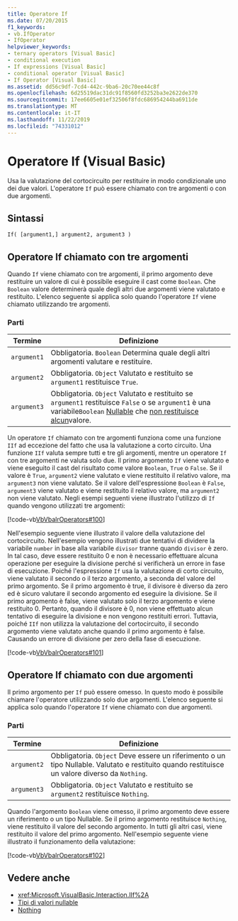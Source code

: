 ```yaml
---
title: Operatore If
ms.date: 07/20/2015
f1_keywords:
- vb.IfOperator
- IfOperator
helpviewer_keywords:
- ternary operators [Visual Basic]
- conditional execution
- If expressions [Visual Basic]
- conditional operator [Visual Basic]
- If Operator [Visual Basic]
ms.assetid: dd56c9df-7cd4-442c-9ba6-20c70ee44c8f
ms.openlocfilehash: 6d25519dac31dc91f8560fd3252ba3e2622de370
ms.sourcegitcommit: 17ee6605e01ef32506f8fdc686954244ba6911de
ms.translationtype: MT
ms.contentlocale: it-IT
ms.lasthandoff: 11/22/2019
ms.locfileid: "74331012"
---
```

# <a name="if-operator-visual-basic"></a>Operatore If (Visual Basic)

Usa la valutazione del cortocircuito per restituire in modo condizionale uno dei due valori. L'operatore `If` può essere chiamato con tre argomenti o con due argomenti.

## <a name="syntax"></a>Sintassi

```vb
If( [argument1,] argument2, argument3 )
```

## <a name="if-operator-called-with-three-arguments"></a>Operatore If chiamato con tre argomenti

Quando `If` viene chiamato con tre argomenti, il primo argomento deve restituire un valore di cui è possibile eseguire il cast come `Boolean`. Che `Boolean` valore determinerà quale degli altri due argomenti viene valutato e restituito. L'elenco seguente si applica solo quando l'operatore `If` viene chiamato utilizzando tre argomenti.

### <a name="parts"></a>Parti

|Termine|Definizione|
|---|---|
|`argument1`|Obbligatoria. `Boolean` Determina quale degli altri argomenti valutare e restituire.|
|`argument2`|Obbligatoria. `Object` Valutato e restituito se `argument1` restituisce `True`.|
|`argument3`|Obbligatoria. `Object` Valutato e restituito se `argument1` restituisce `False` o se `argument1` è una variabile`Boolean` [Nullable](../../../visual-basic/programming-guide/language-features/data-types/nullable-value-types.md) che [non restituisce alcun](../../../visual-basic/language-reference/nothing.md)valore.|

Un operatore `If` chiamato con tre argomenti funziona come una funzione `IIf` ad eccezione del fatto che usa la valutazione a corto circuito. Una funzione `IIf` valuta sempre tutti e tre gli argomenti, mentre un operatore `If` con tre argomenti ne valuta solo due. Il primo argomento `If` viene valutato e viene eseguito il cast del risultato come valore `Boolean`, `True` o `False`. Se il valore è `True`, `argument2` viene valutato e viene restituito il relativo valore, ma `argument3` non viene valutato. Se il valore dell'espressione `Boolean` è `False`, `argument3` viene valutato e viene restituito il relativo valore, ma `argument2` non viene valutato. Negli esempi seguenti viene illustrato l'utilizzo di `If` quando vengono utilizzati tre argomenti:

[!code-vb[VbVbalrOperators#100](~/samples/snippets/visualbasic/VS_Snippets_VBCSharp/VbVbalrOperators/VB/Class4.vb#100)]

Nell'esempio seguente viene illustrato il valore della valutazione del cortocircuito. Nell'esempio vengono illustrati due tentativi di dividere la variabile `number` in base alla variabile `divisor` tranne quando `divisor` è zero. In tal caso, deve essere restituito 0 e non è necessario effettuare alcuna operazione per eseguire la divisione perché si verificherà un errore in fase di esecuzione. Poiché l'espressione `If` usa la valutazione di corto circuito, viene valutato il secondo o il terzo argomento, a seconda del valore del primo argomento. Se il primo argomento è true, il divisore è diverso da zero ed è sicuro valutare il secondo argomento ed eseguire la divisione. Se il primo argomento è false, viene valutato solo il terzo argomento e viene restituito 0. Pertanto, quando il divisore è 0, non viene effettuato alcun tentativo di eseguire la divisione e non vengono restituiti errori. Tuttavia, poiché `IIf` non utilizza la valutazione del cortocircuito, il secondo argomento viene valutato anche quando il primo argomento è false. Causando un errore di divisione per zero della fase di esecuzione.

[!code-vb[VbVbalrOperators#101](~/samples/snippets/visualbasic/VS_Snippets_VBCSharp/VbVbalrOperators/VB/Class4.vb#101)]

## <a name="if-operator-called-with-two-arguments"></a>Operatore If chiamato con due argomenti

Il primo argomento per `If` può essere omesso. In questo modo è possibile chiamare l'operatore utilizzando solo due argomenti. L'elenco seguente si applica solo quando l'operatore `If` viene chiamato con due argomenti.

### <a name="parts"></a>Parti

|Termine|Definizione|
|---|---|
|`argument2`|Obbligatoria. `Object` Deve essere un riferimento o un tipo Nullable. Valutato e restituito quando restituisce un valore diverso da `Nothing`.|
|`argument3`|Obbligatoria. `Object` Valutato e restituito se `argument2` restituisce `Nothing`.|

Quando l'argomento `Boolean` viene omesso, il primo argomento deve essere un riferimento o un tipo Nullable. Se il primo argomento restituisce `Nothing`, viene restituito il valore del secondo argomento. In tutti gli altri casi, viene restituito il valore del primo argomento. Nell'esempio seguente viene illustrato il funzionamento della valutazione:

[!code-vb[VbVbalrOperators#102](~/samples/snippets/visualbasic/VS_Snippets_VBCSharp/VbVbalrOperators/VB/Class4.vb#102)]

## <a name="see-also"></a>Vedere anche

- <xref:Microsoft.VisualBasic.Interaction.IIf%2A>
- [Tipi di valori nullable](../../programming-guide/language-features/data-types/nullable-value-types.md)
- [Nothing](../nothing.md)
